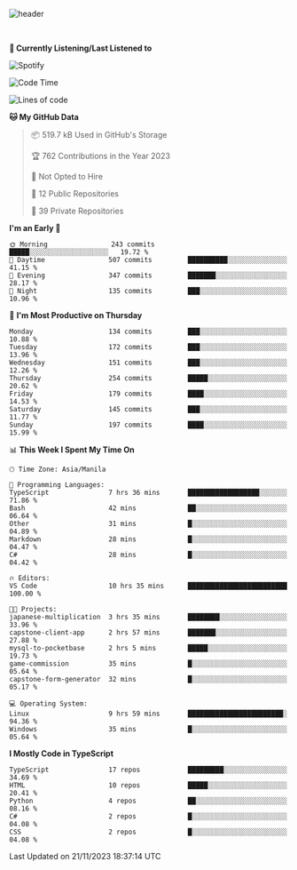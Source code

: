 <!--![header](https://capsule-render.vercel.app/api?type=waving&text=dotRarufu&fontAlign=78&desc=dotrarufu&descAlign=92.5&height=195&theme=tokyonight&animation=fadeIn&fontAlignY=39&descAlignY=49&fontSize=30) -->
![header](https://capsule-render.vercel.app/api?type=waving&desc=dotRarufu&descAlign=50&height=185&theme=tokyonight&animation=fadeIn&descAlignY=39&descSize=15) 
 

&nbsp;<div align="left">
**🎵 Currently Listening/Last Listened to**
</div>

![Spotify](https://github-spotify-widget-seven.vercel.app/api/spotify?background_color=0d1117&border_color=ffffff)


<!--START_SECTION:waka-->
![Code Time](http://img.shields.io/badge/Code%20Time-57%20hrs%2045%20mins-blue)

![Lines of code](https://img.shields.io/badge/From%20Hello%20World%20I%27ve%20Written-2.3%20million%20lines%20of%20code-blue)

**🐱 My GitHub Data** 

> 📦 519.7 kB Used in GitHub's Storage 
 > 
> 🏆 762 Contributions in the Year 2023
 > 
> 🚫 Not Opted to Hire
 > 
> 📜 12 Public Repositories 
 > 
> 🔑 39 Private Repositories 
 > 
**I'm an Early 🐤** 

```text
🌞 Morning                243 commits         █████░░░░░░░░░░░░░░░░░░░░   19.72 % 
🌆 Daytime                507 commits         ██████████░░░░░░░░░░░░░░░   41.15 % 
🌃 Evening                347 commits         ███████░░░░░░░░░░░░░░░░░░   28.17 % 
🌙 Night                  135 commits         ███░░░░░░░░░░░░░░░░░░░░░░   10.96 % 
```
📅 **I'm Most Productive on Thursday** 

```text
Monday                   134 commits         ███░░░░░░░░░░░░░░░░░░░░░░   10.88 % 
Tuesday                  172 commits         ███░░░░░░░░░░░░░░░░░░░░░░   13.96 % 
Wednesday                151 commits         ███░░░░░░░░░░░░░░░░░░░░░░   12.26 % 
Thursday                 254 commits         █████░░░░░░░░░░░░░░░░░░░░   20.62 % 
Friday                   179 commits         ████░░░░░░░░░░░░░░░░░░░░░   14.53 % 
Saturday                 145 commits         ███░░░░░░░░░░░░░░░░░░░░░░   11.77 % 
Sunday                   197 commits         ████░░░░░░░░░░░░░░░░░░░░░   15.99 % 
```


📊 **This Week I Spent My Time On** 

```text
🕑︎ Time Zone: Asia/Manila

💬 Programming Languages: 
TypeScript               7 hrs 36 mins       ██████████████████░░░░░░░   71.86 % 
Bash                     42 mins             ██░░░░░░░░░░░░░░░░░░░░░░░   06.64 % 
Other                    31 mins             █░░░░░░░░░░░░░░░░░░░░░░░░   04.89 % 
Markdown                 28 mins             █░░░░░░░░░░░░░░░░░░░░░░░░   04.47 % 
C#                       28 mins             █░░░░░░░░░░░░░░░░░░░░░░░░   04.42 % 

🔥 Editors: 
VS Code                  10 hrs 35 mins      █████████████████████████   100.00 % 

🐱‍💻 Projects: 
japanese-multiplication  3 hrs 35 mins       ████████░░░░░░░░░░░░░░░░░   33.96 % 
capstone-client-app      2 hrs 57 mins       ███████░░░░░░░░░░░░░░░░░░   27.88 % 
mysql-to-pocketbase      2 hrs 5 mins        █████░░░░░░░░░░░░░░░░░░░░   19.73 % 
game-commission          35 mins             █░░░░░░░░░░░░░░░░░░░░░░░░   05.64 % 
capstone-form-generator  32 mins             █░░░░░░░░░░░░░░░░░░░░░░░░   05.17 % 

💻 Operating System: 
Linux                    9 hrs 59 mins       ████████████████████████░   94.36 % 
Windows                  35 mins             █░░░░░░░░░░░░░░░░░░░░░░░░   05.64 % 
```

**I Mostly Code in TypeScript** 

```text
TypeScript               17 repos            █████████░░░░░░░░░░░░░░░░   34.69 % 
HTML                     10 repos            █████░░░░░░░░░░░░░░░░░░░░   20.41 % 
Python                   4 repos             ██░░░░░░░░░░░░░░░░░░░░░░░   08.16 % 
C#                       2 repos             █░░░░░░░░░░░░░░░░░░░░░░░░   04.08 % 
CSS                      2 repos             █░░░░░░░░░░░░░░░░░░░░░░░░   04.08 % 
```




 Last Updated on 21/11/2023 18:37:14 UTC
<!--END_SECTION:waka-->


<!--
**dotRarufu/dotRarufu** is a ✨ _special_ ✨ repository because its `README.md` (this file) appears on your GitHub profile.

Here are some ideas to get you started:

- 🔭 I’m currently working on ...
- 🌱 I’m currently learning ...
- 👯 I’m looking to collaborate on ...
- 🤔 I’m looking for help with ...
- 💬 Ask me about ...
- 📫 How to reach me: ...
- 😄 Pronouns: ...
- ⚡ Fun fact: ...
-->

